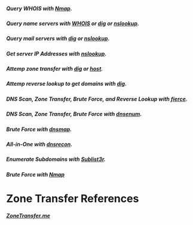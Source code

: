 ##### Query WHOIS with [Nmap](../../Tools/NetworkDiscovery/Nmap/README.md#Query-WHOIS).
##### Query name servers with [WHOIS](../../Tools/Domain/whois/README.md#Query) or [dig](../../Tools/Domain/dig/README.md#Query-Record-Type) or [nslookup](../../Tools/Domain/nslookup/README.md#Query-Name-Servers).
##### Query mail servers with [dig](../../Tools/Domain/dig/README.md#Query-Record-Type) or  [nslookup](../../Tools/Domain/nslookup/README.md#Query-Mail-Servers).
##### Get server IP Addresses with [nslookup](../../Tools/Domain/nslookup/README.md#Get-IP-Address-of-Server).
##### Attemp zone transfer with [dig](../../Tools/Domain/dig/README.md#Host-Transfer) or [host](../../Tools/Domain/host/README.md#Host-Transfer).
##### Attemp reverse lookup to get domains with [dig](../../Tools/Domain/dig/README.md#Reverse-Lookup-to-Get-Domains).
##### DNS Scan, Zone Transfer, Brute Force, and Reverse Lookup with [fierce](../../Tools/Domain/fierce/README.md).
##### DNS Scan, Zone Transfer, Brute Force with [dnsenum](../../Tools/Domain/dnsenum/README.md).
##### Brute Force with [dnsmap](../../Tools/Domain/dnsmap/README.md).
##### All-in-One with [dnsrecon](../../Tools/Domain/dnsrecon/README.md).

##### Enumerate Subdomains with [Sublist3r](../../Tools/Domain/Sublist3r/README.md).

##### Brute Force with [Nmap](../../Tools/NetworkDiscovery/Nmap/README.md#Brute-Force-DNS)

# Zone Transfer References
##### [ZoneTransfer.me](https://digi.ninja/projects/zonetransferme.php)